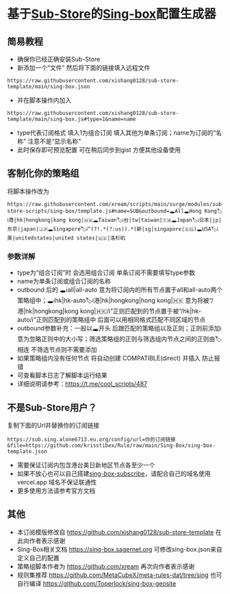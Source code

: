 # 基于[Sub-Store](https://github.com/sub-store-org/Sub-Store)的[Sing-box](https://github.com/SagerNet/sing-box)配置生成器

## 简易教程
- 确保你已经正确安装Sub-Store
- 新添加一个“文件” 然后将下面的链接填入远程文件
```
https://raw.githubusercontent.com/xishang0128/sub-store-template/main/sing-box.json
```
- 并在脚本操作内加入
```
https://raw.githubusercontent.com/xishang0128/sub-store-template/main/sing-box.js#type=1&name=name
```
- type代表订阅格式 填入1为组合订阅 填入其他为单条订阅；name为订阅的“名称” 注意不是“显示名称”
- 此时保存即可预览配置 可在稍后同步到gist 方便其他设备使用

## 客制化你的策略组
将脚本操作改为
```
https://raw.githubusercontent.com/xream/scripts/main/surge/modules/sub-store-scripts/sing-box/template.js#name=SUB&outbound=🕳All🕳Hong Kong🏷ℹ️港|hk|hongkong|kong kong|🇭🇰🕳Taiwan🏷ℹ️台|tw|taiwan|🇹🇼🕳Japan🏷ℹ️日本|jp|东京|japan|🇯🇵🕳Singapore🏷ℹ️^(?!.*(?:us)).*(新|sg|singapore|🇸🇬)🕳USA🏷ℹ️美|unitedstates|united states|🇺🇸|洛杉矶
```
### 参数详解
- type为“组合订阅”时 会选用组合订阅 单条订阅不需要填写type参数
- name为单条订阅或组合订阅的名称 
- outbound 后的 🕳ℹ️all|all-auto 意为将订阅内的所有节点置于all和all-auto两个策略组中；🕳ℹ️hk|hk-auto🏷ℹ️港|hk|hongkong|hong kong|🇭🇰 意为将被“/港|hk|hongkong|kong kong|🇭🇰/i”正则匹配到的节点置于被“/hk|hk-auto/i”正则匹配到的策略组中 后面可以用相同格式匹配不同区域的节点
- outbound参数补充：一般以🕳开头 后跟匹配的策略组以及正则；正则前添加ℹ️意为忽略正则中的大小写；筛选策略组的正则与筛选组内节点之间的正则由🏷相连 不筛选节点则不需要添加
- 如果策略组内没有任何节点 将自动创建 COMPATIBLE(direct) 并插入 防止报错
- 可查看脚本日志了解脚本运行结果
- 详细说明请参考：https://t.me/cool_scripts/487

## 不是Sub-Store用户？
复制下面的Url并替换你的订阅链接
```
https://sub.sing.alone6713.eu.org/config/url=你的订阅链接&file=https://github.com/krisstibex/Rule/raw/main/Sing-Box/sing-box-template.json
```
- 需要保证订阅内包含港台美日新地区节点各至少一个
- 如果不放心也可以自己搭建[sing-box-subscribe](https://github.com/Toperlock/sing-box-subscribe)，请配合自己的域名使用 vercel.app 域名不保证联通性
- 更多使用方法请参考官方文档

## 其他
- 本订阅模版修改自 https://github.com/xishang0128/sub-store-template 在此向作者表示感谢
- Sing-Box相关文档 https://sing-box.sagernet.org 可修改sing-box.json来自定义自己的配置
- 策略组脚本作者为 https://github.com/xream 再次向作者表示感谢
- 规则集推荐 https://github.com/MetaCubeX/meta-rules-dat/tree/sing 也可自行编译 https://github.com/Toperlock/sing-box-geosite
